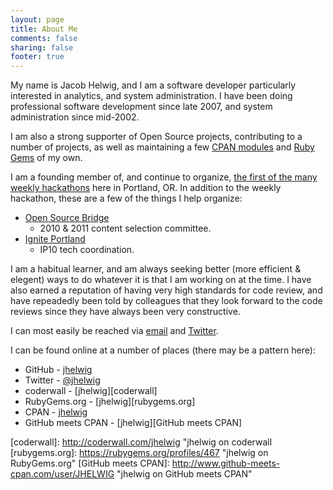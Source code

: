 ```yaml
---
layout: page
title: About Me
comments: false
sharing: false
footer: true
---
```


My name is Jacob Helwig, and I am a software developer particularly
interested in analytics, and system administration.  I have been doing
professional software development since late 2007, and system
administration since mid-2002.

I am also a strong supporter of Open Source projects, contributing to
a number of projects, as well as maintaining a few [CPAN modules][cpan]
and [Ruby Gems][] of my own.

I am a founding member of, and continue to organize,
[the first of the many weekly hackathons][PDX Weekly Hackathon] here
in Portland, OR.  In addition to the weekly hackathon, these are a few
of the things I help organize:

* [Open Source Bridge][]
  * 2010 & 2011 content selection committee.
* [Ignite Portland][]
  * IP10 tech coordination.

I am a habitual learner, and am always seeking better (more
efficient & elegent) ways to do whatever it is that I am working on
at the time.  I have also earned a reputation of having very high
standards for code review, and have repeadedly been told by
colleagues that they look forward to the code reviews since they
have always been very constructive.

I can most easily be reached via [email][] and [Twitter][].

I can be found online at a number of places (there may be a pattern here):

* GitHub - [jhelwig][github]
* Twitter - [@jhelwig][twitter]
* coderwall - [jhelwig][coderwall]
* RubyGems.org - [jhelwig][rubygems.org]
* CPAN - [jhelwig][cpan]
* GitHub meets CPAN - [jhelwig][GitHub meets CPAN]

[cpan]: http://search.cpan.org/~jhelwig/ "Jacob's CPAN Modules"
[Ruby Gems]: https://rubygems.org/profiles/467 "Jacob's Ruby Gems"
[PDX Weekly Hackathon]: http://calagator.org/events/search?query=pdx+weekly+hackathon "PDX Weekly Hackathon"
[Open Source Bridge]: http://opensourcebridge.org/ "Open Source Bridge conference"
[Ignite Portland]: http://igniteportland.com/ "Ignite Portland lightning talks"
[email]: mailto:jacob@technosorcery.net "Email me"
[twitter]: http://twitter.com/jhelwig "Jacob's Twitter account"
[github]: https://github.com/jhelwig "jhelwig on GitHub"
[coderwall]: http://coderwall.com/jhelwig "jhelwig on coderwall
[rubygems.org]: https://rubygems.org/profiles/467 "jhelwig on RubyGems.org"
[GitHub meets CPAN]: http://www.github-meets-cpan.com/user/JHELWIG "jhelwig on GitHub meets CPAN"
